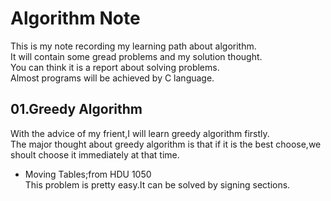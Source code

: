 # Algorithm Note
This is my note recording my learning path about algorithm.
<br>It will contain some gread problems and my solution thought.
<br>You can think it is a report about solving problems.
<br>Almost programs will be achieved by C language. 

## 01.Greedy Algorithm
With the advice of my frient,I will learn greedy algorithm firstly.
<br> The major thought about greedy algorithm is that if it is the best choose,we shoult choose it immediately at that time.

* Moving Tables;from HDU 1050
<br> <tab> This problem is pretty easy.It can be solved by signing sections.
